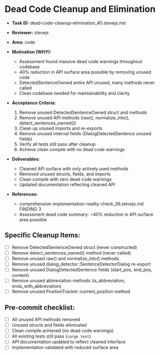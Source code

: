 # Dead Code Cleanup and Elimination

* **Task ID:** dead-code-cleanup-elimination_40.stevejs.md
* **Reviewer:** stevejs
* **Area:** code
* **Motivation (WHY):**
  - Assessment found massive dead code warnings throughout codebase
  - 40% reduction in API surface area possible by removing unused code
  - DetectedSentenceOwned entire API unused, many methods never called
  - Clean codebase needed for maintainability and clarity

* **Acceptance Criteria:**
  1. Remove unused DetectedSentenceOwned struct and methods
  2. Remove unused API methods (raw(), normalize_into(), detect_sentences_owned())
  3. Clean up unused imports and re-exports
  4. Remove unused internal fields (DialogDetectedSentence unused fields)
  5. Verify all tests still pass after cleanup
  6. Achieve clean compile with no dead code warnings

* **Deliverables:**
  - Cleaned API surface with only actively used methods
  - Removed unused structs, fields, and imports
  - Clean compile with zero dead code warnings
  - Updated documentation reflecting cleaned API

* **References:**
  - comprehensive-implementation-reality-check_36.stevejs.md FINDING 3
  - Assessment dead code summary: ~40% reduction in API surface area possible

## Specific Cleanup Items:
- [ ] Remove DetectedSentenceOwned struct (never constructed)
- [ ] Remove detect_sentences_owned() method (never called)
- [ ] Remove unused raw() and normalize_into() methods
- [ ] Remove unused dialog_detector::SentenceDetectorDialog re-export
- [ ] Remove unused DialogDetectedSentence fields (start_pos, end_pos, content)
- [ ] Remove unused abbreviation methods (is_abbreviation, ends_with_abbreviation)
- [ ] Remove unused PositionTracker::current_position method

## Pre-commit checklist:
- [ ] All unused API methods removed
- [ ] Unused structs and fields eliminated
- [ ] Clean compile achieved (no dead code warnings)
- [ ] All existing tests still pass (`cargo test`)
- [ ] API documentation updated to reflect cleaned interface
- [ ] Implementation validated with reduced surface area